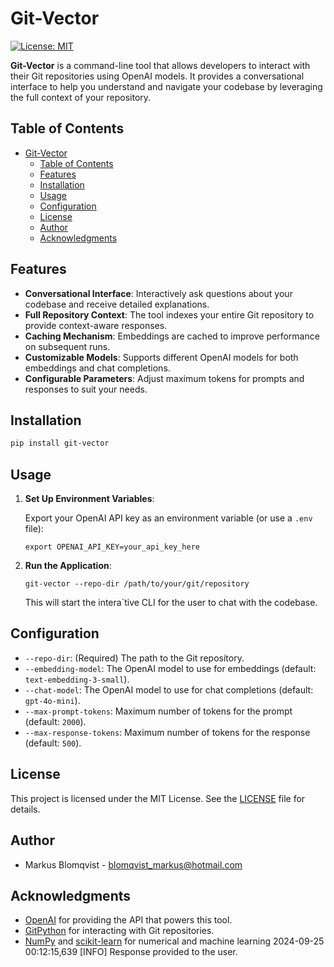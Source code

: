 # Git-Vector

[![License: MIT](https://img.shields.io/badge/License-MIT-blue.svg)](LICENSE)

**Git-Vector** is a command-line tool that allows developers to interact with their Git repositories using OpenAI models. It provides a conversational interface to help you understand and navigate your codebase by leveraging the full context of your repository.

## Table of Contents

- [Git-Vector](#git-vector)
  - [Table of Contents](#table-of-contents)
  - [Features](#features)
  - [Installation](#installation)
  - [Usage](#usage)
  - [Configuration](#configuration)
  - [License](#license)
  - [Author](#author)
  - [Acknowledgments](#acknowledgments)

## Features

- **Conversational Interface**: Interactively ask questions about your codebase and receive detailed explanations.
- **Full Repository Context**: The tool indexes your entire Git repository to provide context-aware responses.
- **Caching Mechanism**: Embeddings are cached to improve performance on subsequent runs.
- **Customizable Models**: Supports different OpenAI models for both embeddings and chat completions.
- **Configurable Parameters**: Adjust maximum tokens for prompts and responses to suit your needs.

## Installation

```bash
pip install git-vector
```

## Usage

1. **Set Up Environment Variables**:

   Export your OpenAI API key as an environment variable (or use a `.env` file):

   ```
   export OPENAI_API_KEY=your_api_key_here
   ```

2. **Run the Application**:

   ```
   git-vector --repo-dir /path/to/your/git/repository
   ```

   This will start the intera`tive CLI for the user to chat with the codebase.

## Configuration

- `--repo-dir`: (Required) The path to the Git repository.
- `--embedding-model`: The OpenAI model to use for embeddings (default: `text-embedding-3-small`).
- `--chat-model`: The OpenAI model to use for chat completions (default: `gpt-4o-mini`).
- `--max-prompt-tokens`: Maximum number of tokens for the prompt (default: `2000`).
- `--max-response-tokens`: Maximum number of tokens for the response (default: `500`).

## License

This project is licensed under the MIT License. See the [LICENSE](LICENSE) file for details.

## Author

- Markus Blomqvist - [blomqvist_markus@hotmail.com](mailto:blomqvist_markus@hotmail.com)

## Acknowledgments

- [OpenAI](https://openai.com) for providing the API that powers this tool.
- [GitPython](https://gitpython.readthedocs.io/en/stable/) for interacting with Git repositories.
- [NumPy](https://numpy.org/) and [scikit-learn](https://scikit-learn.org/) for numerical and machine learning
  2024-09-25 00:12:15,639 [INFO] Response provided to the user.
